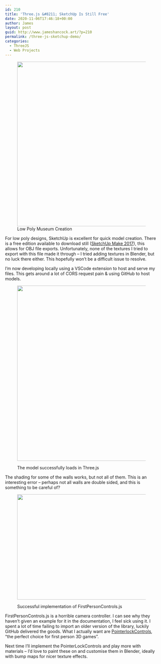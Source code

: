 ```yaml
---
id: 210
title: 'Three.js &#8211; SketchUp Is Still Free'
date: 2020-11-06T17:46:18+00:00
author: James
layout: post
guid: http://www.jameshancock.art/?p=210
permalink: /three-js-sketchup-demo/
categories:
  - ThreeJS
  - Web Projects
---
```

<figure class="wp-block-image size-large"><img loading="lazy" width="1024" height="541" src="http://www.jameshancock.art/wp-content/uploads/2020/11/Low-Triangle-Success-1024x541.jpg" alt="" class="wp-image-211" srcset="http://www.jameshancock.art/wp-content/uploads/2020/11/Low-Triangle-Success-1024x541.jpg 1024w, http://www.jameshancock.art/wp-content/uploads/2020/11/Low-Triangle-Success-300x159.jpg 300w, http://www.jameshancock.art/wp-content/uploads/2020/11/Low-Triangle-Success-768x406.jpg 768w, http://www.jameshancock.art/wp-content/uploads/2020/11/Low-Triangle-Success-1536x812.jpg 1536w, http://www.jameshancock.art/wp-content/uploads/2020/11/Low-Triangle-Success.jpg 1920w" sizes="(max-width: 767px) 89vw, (max-width: 1000px) 54vw, (max-width: 1071px) 543px, 580px" /><figcaption>Low Poly Museum Creation</figcaption></figure> 

For low poly designs, SketchUp is excellent for quick model creation. There is a free edition available to download still ([SketchUp Make 2017](https://www.sketchup.com/download/all)), this allows for OBJ file exports. Unfortunately, none of the textures I tried to export with this file made it through &#8211; I tried adding textures in Blender, but no luck there either. This hopefully won&#8217;t be a difficult issue to resolve.

<!--more-->

I&#8217;m now developing locally using a VSCode extension to host and serve my files. This gets around a lot of CORS request pain & using GitHub to host models.<figure class="wp-block-image size-large">

<img loading="lazy" width="1024" height="576" src="http://www.jameshancock.art/wp-content/uploads/2020/11/No-Shading-Luck-However-1024x576.jpg" alt="" class="wp-image-212" srcset="http://www.jameshancock.art/wp-content/uploads/2020/11/No-Shading-Luck-However-1024x576.jpg 1024w, http://www.jameshancock.art/wp-content/uploads/2020/11/No-Shading-Luck-However-300x169.jpg 300w, http://www.jameshancock.art/wp-content/uploads/2020/11/No-Shading-Luck-However-768x432.jpg 768w, http://www.jameshancock.art/wp-content/uploads/2020/11/No-Shading-Luck-However-1536x864.jpg 1536w, http://www.jameshancock.art/wp-content/uploads/2020/11/No-Shading-Luck-However.jpg 1920w" sizes="(max-width: 767px) 89vw, (max-width: 1000px) 54vw, (max-width: 1071px) 543px, 580px" /> <figcaption>The model successfully loads in Three.js</figcaption></figure> 

The shading for some of the walls works, but not all of them. This is an interesting error &#8211; perhaps not all walls are double sided, and this is something to be careful of?<figure class="wp-block-image size-large">

<img loading="lazy" width="1024" height="346" src="http://www.jameshancock.art/wp-content/uploads/2020/11/Successful-Implementation-of-First-Person-Controls-Rather-Sickening-1024x346.jpg" alt="" class="wp-image-213" srcset="http://www.jameshancock.art/wp-content/uploads/2020/11/Successful-Implementation-of-First-Person-Controls-Rather-Sickening-1024x346.jpg 1024w, http://www.jameshancock.art/wp-content/uploads/2020/11/Successful-Implementation-of-First-Person-Controls-Rather-Sickening-300x101.jpg 300w, http://www.jameshancock.art/wp-content/uploads/2020/11/Successful-Implementation-of-First-Person-Controls-Rather-Sickening-768x259.jpg 768w, http://www.jameshancock.art/wp-content/uploads/2020/11/Successful-Implementation-of-First-Person-Controls-Rather-Sickening-1536x518.jpg 1536w, http://www.jameshancock.art/wp-content/uploads/2020/11/Successful-Implementation-of-First-Person-Controls-Rather-Sickening-2048x691.jpg 2048w" sizes="(max-width: 767px) 89vw, (max-width: 1000px) 54vw, (max-width: 1071px) 543px, 580px" /> <figcaption>Successful implementation of FirstPersonControls.js</figcaption></figure> 

FirstPersonControls.js is a horrible camera controller. I can see why they haven&#8217;t given an example for it in the documentation, I feel sick using it. I spent a lot of time failing to import an older version of the library, luckily GitHub delivered the goods. What I actually want are [PointerlockControls](https://threejs.org/docs/#examples/en/controls/PointerLockControls), &#8220;the perfect choice for first person 3D games&#8221;.

Next time I&#8217;ll implement the PointerLockControls and play more with materials &#8211; I&#8217;d love to paint these on and customise them in Blender, ideally with bump maps for nicer texture effects.